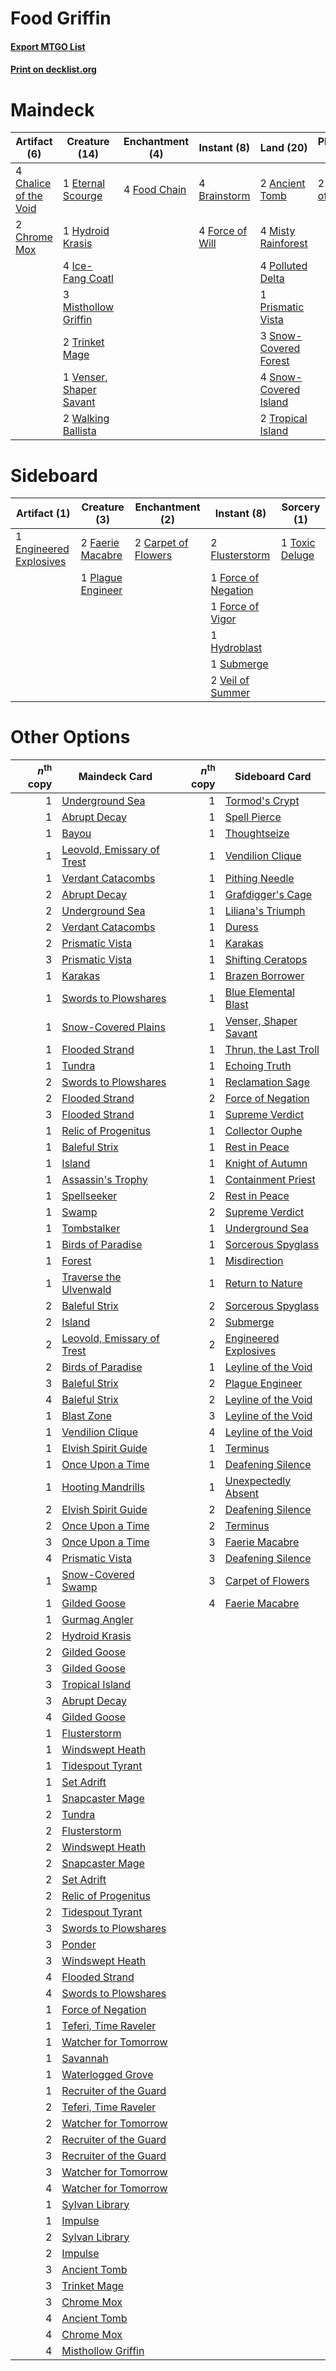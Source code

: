 # Food Griffin

#### [Export MTGO List](../collection/Food%20Griffin/Food%20Griffin.txt)
#### [Print on decklist.org](http://decklist.org/?deckmain=2%09Ancient%20Tomb%0A4%09Brainstorm%0A4%09Chalice%20of%20the%20Void%0A2%09Chrome%20Mox%0A1%09Eternal%20Scourge%0A4%09Food%20Chain%0A4%09Force%20of%20Will%0A1%09Hydroid%20Krasis%0A4%09Ice-Fang%20Coatl%0A4%09Manipulate%20Fate%0A3%09Misthollow%20Griffin%0A4%09Misty%20Rainforest%0A2%09Oko,%20Thief%20of%20Crowns%0A4%09Polluted%20Delta%0A2%09Ponder%0A1%09Prismatic%20Vista%0A3%09Snow-Covered%20Forest%0A4%09Snow-Covered%20Island%0A2%09Trinket%20Mage%0A2%09Tropical%20Island%0A1%09Venser,%20Shaper%20Savant%0A2%09Walking%20Ballista&deckside=2%09Carpet%20of%20Flowers%0A1%09Engineered%20Explosives%0A2%09Faerie%20Macabre%0A2%09Flusterstorm%0A1%09Force%20of%20Negation%0A1%09Force%20of%20Vigor%0A1%09Hydroblast%0A1%09Plague%20Engineer%0A1%09Submerge%0A1%09Toxic%20Deluge%0A2%09Veil%20of%20Summer)
# Maindeck

|                                          Artifact (6)                                          |                                          Creature (14)                                           |                                   Enchantment (4)                                    |                                      Instant (8)                                       |                                           Land (20)                                            |                                        Planeswalker (2)                                         |                                        Sorcery (6)                                        |
|------------------------------------------------------------------------------------------------|--------------------------------------------------------------------------------------------------|--------------------------------------------------------------------------------------|----------------------------------------------------------------------------------------|------------------------------------------------------------------------------------------------|-------------------------------------------------------------------------------------------------|-------------------------------------------------------------------------------------------|
|4 [Chalice of the Void](http://gatherer.wizards.com/Pages/Card/Details.aspx?multiverseid=442211)|1 [Eternal Scourge](http://gatherer.wizards.com/Pages/Card/Details.aspx?multiverseid=414296)      |4 [Food Chain](http://gatherer.wizards.com/Pages/Card/Details.aspx?multiverseid=19737)|4 [Brainstorm](http://gatherer.wizards.com/Pages/Card/Details.aspx?multiverseid=3897)   |2 [Ancient Tomb](http://gatherer.wizards.com/Pages/Card/Details.aspx?multiverseid=409567)       |2 [Oko, Thief of Crowns](http://gatherer.wizards.com/Pages/Card/Details.aspx?multiverseid=473159)|4 [Manipulate Fate](http://gatherer.wizards.com/Pages/Card/Details.aspx?multiverseid=23003)|
|2 [Chrome Mox](http://gatherer.wizards.com/Pages/Card/Details.aspx?multiverseid=413761)         |1 [Hydroid Krasis](http://gatherer.wizards.com/Pages/Card/Details.aspx?multiverseid=457327)       |                                                                                      |4 [Force of Will](http://gatherer.wizards.com/Pages/Card/Details.aspx?multiverseid=3107)|4 [Misty Rainforest](http://gatherer.wizards.com/Pages/Card/Details.aspx?multiverseid=405102)   |                                                                                                 |2 [Ponder](http://gatherer.wizards.com/Pages/Card/Details.aspx?multiverseid=451051)        |
|                                                                                                |4 [Ice-Fang Coatl](http://gatherer.wizards.com/Pages/Card/Details.aspx?multiverseid=464152)       |                                                                                      |                                                                                        |4 [Polluted Delta](http://gatherer.wizards.com/Pages/Card/Details.aspx?multiverseid=405104)     |                                                                                                 |                                                                                           |
|                                                                                                |3 [Misthollow Griffin](http://gatherer.wizards.com/Pages/Card/Details.aspx?multiverseid=276504)   |                                                                                      |                                                                                        |1 [Prismatic Vista](http://gatherer.wizards.com/Pages/Card/Details.aspx?multiverseid=464193)    |                                                                                                 |                                                                                           |
|                                                                                                |2 [Trinket Mage](http://gatherer.wizards.com/Pages/Card/Details.aspx?multiverseid=50163)          |                                                                                      |                                                                                        |3 [Snow-Covered Forest](http://gatherer.wizards.com/Pages/Card/Details.aspx?multiverseid=121192)|                                                                                                 |                                                                                           |
|                                                                                                |1 [Venser, Shaper Savant](http://gatherer.wizards.com/Pages/Card/Details.aspx?multiverseid=136209)|                                                                                      |                                                                                        |4 [Snow-Covered Island](http://gatherer.wizards.com/Pages/Card/Details.aspx?multiverseid=121130)|                                                                                                 |                                                                                           |
|                                                                                                |2 [Walking Ballista](http://gatherer.wizards.com/Pages/Card/Details.aspx?multiverseid=423848)     |                                                                                      |                                                                                        |2 [Tropical Island](http://gatherer.wizards.com/Pages/Card/Details.aspx?multiverseid=884)       |                                                                                                 |                                                                                           |


# Sideboard

|                                          Artifact (1)                                           |                                        Creature (3)                                        |                                      Enchantment (2)                                       |                                         Instant (8)                                          |                                       Sorcery (1)                                       |
|-------------------------------------------------------------------------------------------------|--------------------------------------------------------------------------------------------|--------------------------------------------------------------------------------------------|----------------------------------------------------------------------------------------------|-----------------------------------------------------------------------------------------|
|1 [Engineered Explosives](http://gatherer.wizards.com/Pages/Card/Details.aspx?multiverseid=50139)|2 [Faerie Macabre](http://gatherer.wizards.com/Pages/Card/Details.aspx?multiverseid=201822) |2 [Carpet of Flowers](http://gatherer.wizards.com/Pages/Card/Details.aspx?multiverseid=5858)|2 [Flusterstorm](http://gatherer.wizards.com/Pages/Card/Details.aspx?multiverseid=228255)     |1 [Toxic Deluge](http://gatherer.wizards.com/Pages/Card/Details.aspx?multiverseid=376559)|
|                                                                                                 |1 [Plague Engineer](http://gatherer.wizards.com/Pages/Card/Details.aspx?multiverseid=464049)|                                                                                            |1 [Force of Negation](http://gatherer.wizards.com/Pages/Card/Details.aspx?multiverseid=464001)|                                                                                         |
|                                                                                                 |                                                                                            |                                                                                            |1 [Force of Vigor](http://gatherer.wizards.com/Pages/Card/Details.aspx?multiverseid=464113)   |                                                                                         |
|                                                                                                 |                                                                                            |                                                                                            |1 [Hydroblast](http://gatherer.wizards.com/Pages/Card/Details.aspx?multiverseid=3915)         |                                                                                         |
|                                                                                                 |                                                                                            |                                                                                            |1 [Submerge](http://gatherer.wizards.com/Pages/Card/Details.aspx?multiverseid=21296)          |                                                                                         |
|                                                                                                 |                                                                                            |                                                                                            |2 [Veil of Summer](http://gatherer.wizards.com/Pages/Card/Details.aspx?multiverseid=466952)   |                                                                                         |


# Other Options

|*n*<sup>th</sup> copy|                                            Maindeck Card                                            |*n*<sup>th</sup> copy|                                         Sideboard Card                                         |
|--------------------:|-----------------------------------------------------------------------------------------------------|--------------------:|------------------------------------------------------------------------------------------------|
|                    1|[Underground Sea](http://gatherer.wizards.com/Pages/Card/Details.aspx?multiverseid=886)              |                    1|[Tormod's Crypt](http://gatherer.wizards.com/Pages/Card/Details.aspx?multiverseid=389723)       |
|                    1|[Abrupt Decay](http://gatherer.wizards.com/Pages/Card/Details.aspx?multiverseid=456061)              |                    1|[Spell Pierce](http://gatherer.wizards.com/Pages/Card/Details.aspx?multiverseid=425876)         |
|                    1|[Bayou](http://gatherer.wizards.com/Pages/Card/Details.aspx?multiverseid=879)                        |                    1|[Thoughtseize](http://gatherer.wizards.com/Pages/Card/Details.aspx?multiverseid=438676)         |
|                    1|[Leovold, Emissary of Trest](http://gatherer.wizards.com/Pages/Card/Details.aspx?multiverseid=416834)|                    1|[Vendilion Clique](http://gatherer.wizards.com/Pages/Card/Details.aspx?multiverseid=442065)     |
|                    1|[Verdant Catacombs](http://gatherer.wizards.com/Pages/Card/Details.aspx?multiverseid=405113)         |                    1|[Pithing Needle](http://gatherer.wizards.com/Pages/Card/Details.aspx?multiverseid=129526)       |
|                    2|[Abrupt Decay](http://gatherer.wizards.com/Pages/Card/Details.aspx?multiverseid=456061)              |                    1|[Grafdigger's Cage](http://gatherer.wizards.com/Pages/Card/Details.aspx?multiverseid=278452)    |
|                    2|[Underground Sea](http://gatherer.wizards.com/Pages/Card/Details.aspx?multiverseid=886)              |                    1|[Liliana's Triumph](http://gatherer.wizards.com/Pages/Card/Details.aspx?multiverseid=461025)    |
|                    2|[Verdant Catacombs](http://gatherer.wizards.com/Pages/Card/Details.aspx?multiverseid=405113)         |                    1|[Duress](http://gatherer.wizards.com/Pages/Card/Details.aspx?multiverseid=14557)                |
|                    2|[Prismatic Vista](http://gatherer.wizards.com/Pages/Card/Details.aspx?multiverseid=464193)           |                    1|[Karakas](http://gatherer.wizards.com/Pages/Card/Details.aspx?multiverseid=413782)              |
|                    3|[Prismatic Vista](http://gatherer.wizards.com/Pages/Card/Details.aspx?multiverseid=464193)           |                    1|[Shifting Ceratops](http://gatherer.wizards.com/Pages/Card/Details.aspx?multiverseid=466948)    |
|                    1|[Karakas](http://gatherer.wizards.com/Pages/Card/Details.aspx?multiverseid=413782)                   |                    1|[Brazen Borrower](http://gatherer.wizards.com/Pages/Card/Details.aspx?multiverseid=473001)      |
|                    1|[Swords to Plowshares](http://gatherer.wizards.com/Pages/Card/Details.aspx?multiverseid=869)         |                    1|[Blue Elemental Blast](http://gatherer.wizards.com/Pages/Card/Details.aspx?multiverseid=694)    |
|                    1|[Snow-Covered Plains](http://gatherer.wizards.com/Pages/Card/Details.aspx?multiverseid=121267)       |                    1|[Venser, Shaper Savant](http://gatherer.wizards.com/Pages/Card/Details.aspx?multiverseid=136209)|
|                    1|[Flooded Strand](http://gatherer.wizards.com/Pages/Card/Details.aspx?multiverseid=405098)            |                    1|[Thrun, the Last Troll](http://gatherer.wizards.com/Pages/Card/Details.aspx?multiverseid=214050)|
|                    1|[Tundra](http://gatherer.wizards.com/Pages/Card/Details.aspx?multiverseid=885)                       |                    1|[Echoing Truth](http://gatherer.wizards.com/Pages/Card/Details.aspx?multiverseid=405212)        |
|                    2|[Swords to Plowshares](http://gatherer.wizards.com/Pages/Card/Details.aspx?multiverseid=869)         |                    1|[Reclamation Sage](http://gatherer.wizards.com/Pages/Card/Details.aspx?multiverseid=389651)     |
|                    2|[Flooded Strand](http://gatherer.wizards.com/Pages/Card/Details.aspx?multiverseid=405098)            |                    2|[Force of Negation](http://gatherer.wizards.com/Pages/Card/Details.aspx?multiverseid=464001)    |
|                    3|[Flooded Strand](http://gatherer.wizards.com/Pages/Card/Details.aspx?multiverseid=405098)            |                    1|[Supreme Verdict](http://gatherer.wizards.com/Pages/Card/Details.aspx?multiverseid=438776)      |
|                    1|[Relic of Progenitus](http://gatherer.wizards.com/Pages/Card/Details.aspx?multiverseid=174824)       |                    1|[Collector Ouphe](http://gatherer.wizards.com/Pages/Card/Details.aspx?multiverseid=464107)      |
|                    1|[Baleful Strix](http://gatherer.wizards.com/Pages/Card/Details.aspx?multiverseid=376260)             |                    1|[Rest in Peace](http://gatherer.wizards.com/Pages/Card/Details.aspx?multiverseid=442021)        |
|                    1|[Island](http://gatherer.wizards.com/Pages/Card/Details.aspx?multiverseid=439857)                    |                    1|[Knight of Autumn](http://gatherer.wizards.com/Pages/Card/Details.aspx?multiverseid=452933)     |
|                    1|[Assassin's Trophy](http://gatherer.wizards.com/Pages/Card/Details.aspx?multiverseid=452902)         |                    1|[Containment Priest](http://gatherer.wizards.com/Pages/Card/Details.aspx?multiverseid=389470)   |
|                    1|[Spellseeker](http://gatherer.wizards.com/Pages/Card/Details.aspx?multiverseid=446009)               |                    2|[Rest in Peace](http://gatherer.wizards.com/Pages/Card/Details.aspx?multiverseid=442021)        |
|                    1|[Swamp](http://gatherer.wizards.com/Pages/Card/Details.aspx?multiverseid=439858)                     |                    2|[Supreme Verdict](http://gatherer.wizards.com/Pages/Card/Details.aspx?multiverseid=438776)      |
|                    1|[Tombstalker](http://gatherer.wizards.com/Pages/Card/Details.aspx?multiverseid=136041)               |                    1|[Underground Sea](http://gatherer.wizards.com/Pages/Card/Details.aspx?multiverseid=886)         |
|                    1|[Birds of Paradise](http://gatherer.wizards.com/Pages/Card/Details.aspx?multiverseid=129906)         |                    1|[Sorcerous Spyglass](http://gatherer.wizards.com/Pages/Card/Details.aspx?multiverseid=435407)   |
|                    1|[Forest](http://gatherer.wizards.com/Pages/Card/Details.aspx?multiverseid=439860)                    |                    1|[Misdirection](http://gatherer.wizards.com/Pages/Card/Details.aspx?multiverseid=382310)         |
|                    1|[Traverse the Ulvenwald](http://gatherer.wizards.com/Pages/Card/Details.aspx?multiverseid=409998)    |                    1|[Return to Nature](http://gatherer.wizards.com/Pages/Card/Details.aspx?multiverseid=461102)     |
|                    2|[Baleful Strix](http://gatherer.wizards.com/Pages/Card/Details.aspx?multiverseid=376260)             |                    2|[Sorcerous Spyglass](http://gatherer.wizards.com/Pages/Card/Details.aspx?multiverseid=435407)   |
|                    2|[Island](http://gatherer.wizards.com/Pages/Card/Details.aspx?multiverseid=439857)                    |                    2|[Submerge](http://gatherer.wizards.com/Pages/Card/Details.aspx?multiverseid=21296)              |
|                    2|[Leovold, Emissary of Trest](http://gatherer.wizards.com/Pages/Card/Details.aspx?multiverseid=416834)|                    2|[Engineered Explosives](http://gatherer.wizards.com/Pages/Card/Details.aspx?multiverseid=50139) |
|                    2|[Birds of Paradise](http://gatherer.wizards.com/Pages/Card/Details.aspx?multiverseid=129906)         |                    1|[Leyline of the Void](http://gatherer.wizards.com/Pages/Card/Details.aspx?multiverseid=107682)  |
|                    3|[Baleful Strix](http://gatherer.wizards.com/Pages/Card/Details.aspx?multiverseid=376260)             |                    2|[Plague Engineer](http://gatherer.wizards.com/Pages/Card/Details.aspx?multiverseid=464049)      |
|                    4|[Baleful Strix](http://gatherer.wizards.com/Pages/Card/Details.aspx?multiverseid=376260)             |                    2|[Leyline of the Void](http://gatherer.wizards.com/Pages/Card/Details.aspx?multiverseid=107682)  |
|                    1|[Blast Zone](http://gatherer.wizards.com/Pages/Card/Details.aspx?multiverseid=461171)                |                    3|[Leyline of the Void](http://gatherer.wizards.com/Pages/Card/Details.aspx?multiverseid=107682)  |
|                    1|[Vendilion Clique](http://gatherer.wizards.com/Pages/Card/Details.aspx?multiverseid=442065)          |                    4|[Leyline of the Void](http://gatherer.wizards.com/Pages/Card/Details.aspx?multiverseid=107682)  |
|                    1|[Elvish Spirit Guide](http://gatherer.wizards.com/Pages/Card/Details.aspx?multiverseid=3134)         |                    1|[Terminus](http://gatherer.wizards.com/Pages/Card/Details.aspx?multiverseid=262703)             |
|                    1|[Once Upon a Time](http://gatherer.wizards.com/Pages/Card/Details.aspx?multiverseid=473131)          |                    1|[Deafening Silence](http://gatherer.wizards.com/Pages/Card/Details.aspx?multiverseid=472972)    |
|                    1|[Hooting Mandrills](http://gatherer.wizards.com/Pages/Card/Details.aspx?multiverseid=386558)         |                    1|[Unexpectedly Absent](http://gatherer.wizards.com/Pages/Card/Details.aspx?multiverseid=376563)  |
|                    2|[Elvish Spirit Guide](http://gatherer.wizards.com/Pages/Card/Details.aspx?multiverseid=3134)         |                    2|[Deafening Silence](http://gatherer.wizards.com/Pages/Card/Details.aspx?multiverseid=472972)    |
|                    2|[Once Upon a Time](http://gatherer.wizards.com/Pages/Card/Details.aspx?multiverseid=473131)          |                    2|[Terminus](http://gatherer.wizards.com/Pages/Card/Details.aspx?multiverseid=262703)             |
|                    3|[Once Upon a Time](http://gatherer.wizards.com/Pages/Card/Details.aspx?multiverseid=473131)          |                    3|[Faerie Macabre](http://gatherer.wizards.com/Pages/Card/Details.aspx?multiverseid=201822)       |
|                    4|[Prismatic Vista](http://gatherer.wizards.com/Pages/Card/Details.aspx?multiverseid=464193)           |                    3|[Deafening Silence](http://gatherer.wizards.com/Pages/Card/Details.aspx?multiverseid=472972)    |
|                    1|[Snow-Covered Swamp](http://gatherer.wizards.com/Pages/Card/Details.aspx?multiverseid=121256)        |                    3|[Carpet of Flowers](http://gatherer.wizards.com/Pages/Card/Details.aspx?multiverseid=5858)      |
|                    1|[Gilded Goose](http://gatherer.wizards.com/Pages/Card/Details.aspx?multiverseid=473122)              |                    4|[Faerie Macabre](http://gatherer.wizards.com/Pages/Card/Details.aspx?multiverseid=201822)       |
|                    1|[Gurmag Angler](http://gatherer.wizards.com/Pages/Card/Details.aspx?multiverseid=391850)             |                     |                                                                                                |
|                    2|[Hydroid Krasis](http://gatherer.wizards.com/Pages/Card/Details.aspx?multiverseid=457327)            |                     |                                                                                                |
|                    2|[Gilded Goose](http://gatherer.wizards.com/Pages/Card/Details.aspx?multiverseid=473122)              |                     |                                                                                                |
|                    3|[Gilded Goose](http://gatherer.wizards.com/Pages/Card/Details.aspx?multiverseid=473122)              |                     |                                                                                                |
|                    3|[Tropical Island](http://gatherer.wizards.com/Pages/Card/Details.aspx?multiverseid=884)              |                     |                                                                                                |
|                    3|[Abrupt Decay](http://gatherer.wizards.com/Pages/Card/Details.aspx?multiverseid=456061)              |                     |                                                                                                |
|                    4|[Gilded Goose](http://gatherer.wizards.com/Pages/Card/Details.aspx?multiverseid=473122)              |                     |                                                                                                |
|                    1|[Flusterstorm](http://gatherer.wizards.com/Pages/Card/Details.aspx?multiverseid=228255)              |                     |                                                                                                |
|                    1|[Windswept Heath](http://gatherer.wizards.com/Pages/Card/Details.aspx?multiverseid=405115)           |                     |                                                                                                |
|                    1|[Tidespout Tyrant](http://gatherer.wizards.com/Pages/Card/Details.aspx?multiverseid=446102)          |                     |                                                                                                |
|                    1|[Set Adrift](http://gatherer.wizards.com/Pages/Card/Details.aspx?multiverseid=386661)                |                     |                                                                                                |
|                    1|[Snapcaster Mage](http://gatherer.wizards.com/Pages/Card/Details.aspx?multiverseid=227676)           |                     |                                                                                                |
|                    2|[Tundra](http://gatherer.wizards.com/Pages/Card/Details.aspx?multiverseid=885)                       |                     |                                                                                                |
|                    2|[Flusterstorm](http://gatherer.wizards.com/Pages/Card/Details.aspx?multiverseid=228255)              |                     |                                                                                                |
|                    2|[Windswept Heath](http://gatherer.wizards.com/Pages/Card/Details.aspx?multiverseid=405115)           |                     |                                                                                                |
|                    2|[Snapcaster Mage](http://gatherer.wizards.com/Pages/Card/Details.aspx?multiverseid=227676)           |                     |                                                                                                |
|                    2|[Set Adrift](http://gatherer.wizards.com/Pages/Card/Details.aspx?multiverseid=386661)                |                     |                                                                                                |
|                    2|[Relic of Progenitus](http://gatherer.wizards.com/Pages/Card/Details.aspx?multiverseid=174824)       |                     |                                                                                                |
|                    2|[Tidespout Tyrant](http://gatherer.wizards.com/Pages/Card/Details.aspx?multiverseid=446102)          |                     |                                                                                                |
|                    3|[Swords to Plowshares](http://gatherer.wizards.com/Pages/Card/Details.aspx?multiverseid=869)         |                     |                                                                                                |
|                    3|[Ponder](http://gatherer.wizards.com/Pages/Card/Details.aspx?multiverseid=451051)                    |                     |                                                                                                |
|                    3|[Windswept Heath](http://gatherer.wizards.com/Pages/Card/Details.aspx?multiverseid=405115)           |                     |                                                                                                |
|                    4|[Flooded Strand](http://gatherer.wizards.com/Pages/Card/Details.aspx?multiverseid=405098)            |                     |                                                                                                |
|                    4|[Swords to Plowshares](http://gatherer.wizards.com/Pages/Card/Details.aspx?multiverseid=869)         |                     |                                                                                                |
|                    1|[Force of Negation](http://gatherer.wizards.com/Pages/Card/Details.aspx?multiverseid=464001)         |                     |                                                                                                |
|                    1|[Teferi, Time Raveler](http://gatherer.wizards.com/Pages/Card/Details.aspx?multiverseid=461148)      |                     |                                                                                                |
|                    1|[Watcher for Tomorrow](http://gatherer.wizards.com/Pages/Card/Details.aspx?multiverseid=464025)      |                     |                                                                                                |
|                    1|[Savannah](http://gatherer.wizards.com/Pages/Card/Details.aspx?multiverseid=881)                     |                     |                                                                                                |
|                    1|[Waterlogged Grove](http://gatherer.wizards.com/Pages/Card/Details.aspx?multiverseid=464198)         |                     |                                                                                                |
|                    1|[Recruiter of the Guard](http://gatherer.wizards.com/Pages/Card/Details.aspx?multiverseid=416779)    |                     |                                                                                                |
|                    2|[Teferi, Time Raveler](http://gatherer.wizards.com/Pages/Card/Details.aspx?multiverseid=461148)      |                     |                                                                                                |
|                    2|[Watcher for Tomorrow](http://gatherer.wizards.com/Pages/Card/Details.aspx?multiverseid=464025)      |                     |                                                                                                |
|                    2|[Recruiter of the Guard](http://gatherer.wizards.com/Pages/Card/Details.aspx?multiverseid=416779)    |                     |                                                                                                |
|                    3|[Recruiter of the Guard](http://gatherer.wizards.com/Pages/Card/Details.aspx?multiverseid=416779)    |                     |                                                                                                |
|                    3|[Watcher for Tomorrow](http://gatherer.wizards.com/Pages/Card/Details.aspx?multiverseid=464025)      |                     |                                                                                                |
|                    4|[Watcher for Tomorrow](http://gatherer.wizards.com/Pages/Card/Details.aspx?multiverseid=464025)      |                     |                                                                                                |
|                    1|[Sylvan Library](http://gatherer.wizards.com/Pages/Card/Details.aspx?multiverseid=2240)              |                     |                                                                                                |
|                    1|[Impulse](http://gatherer.wizards.com/Pages/Card/Details.aspx?multiverseid=446087)                   |                     |                                                                                                |
|                    2|[Sylvan Library](http://gatherer.wizards.com/Pages/Card/Details.aspx?multiverseid=2240)              |                     |                                                                                                |
|                    2|[Impulse](http://gatherer.wizards.com/Pages/Card/Details.aspx?multiverseid=446087)                   |                     |                                                                                                |
|                    3|[Ancient Tomb](http://gatherer.wizards.com/Pages/Card/Details.aspx?multiverseid=409567)              |                     |                                                                                                |
|                    3|[Trinket Mage](http://gatherer.wizards.com/Pages/Card/Details.aspx?multiverseid=50163)               |                     |                                                                                                |
|                    3|[Chrome Mox](http://gatherer.wizards.com/Pages/Card/Details.aspx?multiverseid=413761)                |                     |                                                                                                |
|                    4|[Ancient Tomb](http://gatherer.wizards.com/Pages/Card/Details.aspx?multiverseid=409567)              |                     |                                                                                                |
|                    4|[Chrome Mox](http://gatherer.wizards.com/Pages/Card/Details.aspx?multiverseid=413761)                |                     |                                                                                                |
|                    4|[Misthollow Griffin](http://gatherer.wizards.com/Pages/Card/Details.aspx?multiverseid=276504)        |                     |                                                                                                |

